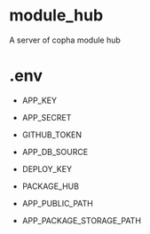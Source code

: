 # module_hub
A server of copha module hub


# .env
- APP_KEY

- APP_SECRET

- GITHUB_TOKEN

- APP_DB_SOURCE

- DEPLOY_KEY

- PACKAGE_HUB

- APP_PUBLIC_PATH

- APP_PACKAGE_STORAGE_PATH
